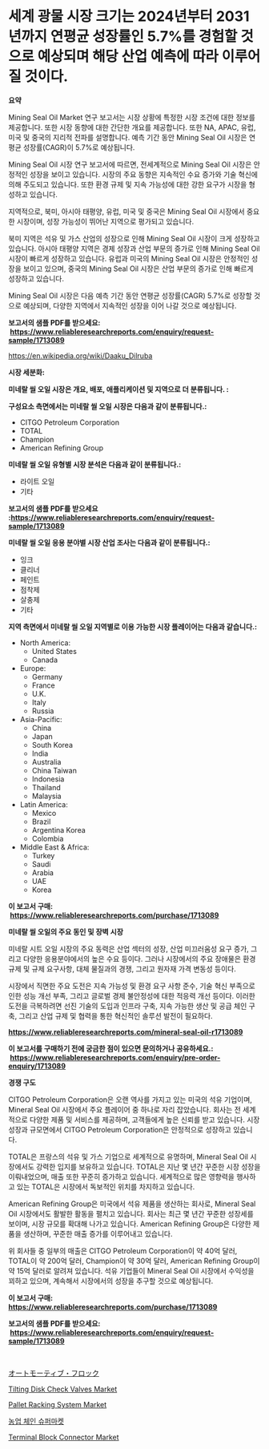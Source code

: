 <p><h1>세계 광물 시장 크기는 2024년부터 2031년까지 연평균 성장률인 5.7%를 경험할 것으로 예상되며 해당 산업 예측에 따라 이루어질 것이다.</h1></p><p><strong>요약</strong></p>
<p><p>Mining Seal Oil Market 연구 보고서는 시장 상황에 특정한 시장 조건에 대한 정보를 제공합니다. 또한 시장 동향에 대한 간단한 개요를 제공합니다. 또한 NA, APAC, 유럽, 미국 및 중국의 지리적 전파를 설명합니다. 예측 기간 동안 Mining Seal Oil 시장은 연평균 성장률(CAGR)이 5.7%로 예상됩니다.</p><p>Mining Seal Oil 시장 연구 보고서에 따르면, 전세계적으로 Mining Seal Oil 시장은 안정적인 성장을 보이고 있습니다. 시장의 주요 동향은 지속적인 수요 증가와 기술 혁신에 의해 주도되고 있습니다. 또한 환경 규제 및 지속 가능성에 대한 강한 요구가 시장을 형성하고 있습니다.</p><p>지역적으로, 북미, 아시아 태평양, 유럽, 미국 및 중국은 Mining Seal Oil 시장에서 중요한 시장이며, 성장 가능성이 뛰어난 지역으로 평가되고 있습니다.</p><p>북미 지역은 석유 및 가스 산업의 성장으로 인해 Mining Seal Oil 시장이 크게 성장하고 있습니다. 아시아 태평양 지역은 경제 성장과 산업 부문의 증가로 인해 Mining Seal Oil 시장이 빠르게 성장하고 있습니다. 유럽과 미국의 Mining Seal Oil 시장은 안정적인 성장을 보이고 있으며, 중국의 Mining Seal Oil 시장은 산업 부문의 증가로 인해 빠르게 성장하고 있습니다.</p><p>Mining Seal Oil 시장은 다음 예측 기간 동안 연평균 성장률(CAGR) 5.7%로 성장할 것으로 예상되며, 다양한 지역에서 지속적인 성장을 이어 나갈 것으로 예상됩니다.</p></p>
<p><strong>보고서의 샘플 PDF를 받으세요: &nbsp;<a href="https://www.reliableresearchreports.com/enquiry/request-sample/1713089">https://www.reliableresearchreports.com/enquiry/request-sample/1713089</a></strong></p>
<p><a href="https://en.wikipedia.org/wiki/Daaku_Dilruba">https://en.wikipedia.org/wiki/Daaku_Dilruba</a></p>
<p><strong>시장 세분화:</strong></p>
<p><strong> 미네랄 씰 오일 시장은 개요, 배포, 애플리케이션 및 지역으로 더 분류됩니다. :</strong></p>
<p><strong>구성요소 측면에서는 미네랄 씰 오일 시장은 다음과 같이 분류됩니다.:</strong></p>
<p><ul><li>CITGO Petroleum Corporation</li><li>TOTAL</li><li>Champion</li><li>American Refining Group</li></ul></p>
<p><strong> 미네랄 씰 오일 유형별 시장 분석은 다음과 같이 분류됩니다.:</strong></p>
<p><ul><li>라이트 오일</li><li>기타</li></ul></p>
<p><strong>보고서의 샘플 PDF를 받으세요 :<a href="https://www.reliableresearchreports.com/enquiry/request-sample/1713089">https://www.reliableresearchreports.com/enquiry/request-sample/1713089</a></strong></p>
<p><strong> 미네랄 씰 오일 응용 분야별 시장 산업 조사는 다음과 같이 분류됩니다.:</strong></p>
<p><ul><li>잉크</li><li>클리너</li><li>페인트</li><li>점착제</li><li>살충제</li><li>기타</li></ul></p>
<p><strong>지역 측면에서 미네랄 씰 오일 지역별로 이용 가능한 시장 플레이어는 다음과 같습니다.:</strong></p>
<p><ul>
    <li>
        North America:
        <ul>
            <li>United States</li>
            <li>Canada</li>
        </ul>
    </li>
    <li>
        Europe:
        <ul>
            <li>Germany</li>
            <li>France</li>
            <li>U.K.</li>
            <li>Italy</li>
            <li>Russia</li>
        </ul>
    </li>
    <li>
        Asia-Pacific:
        <ul>
            <li>China</li>
            <li>Japan</li>
            <li>South Korea</li>
            <li>India</li>
            <li>Australia</li>
            <li>China Taiwan</li>
            <li>Indonesia</li>
            <li>Thailand</li>
            <li>Malaysia</li>
        </ul>
    </li>
    <li>
        Latin America:
        <ul>
            <li>Mexico</li>
            <li>Brazil</li>
            <li>Argentina Korea</li>
            <li>Colombia</li>
        </ul>
    </li>
    <li>
        Middle East & Africa:
        <ul>
            <li>Turkey</li>
            <li>Saudi</li>
            <li>Arabia</li>
            <li>UAE</li>
            <li>Korea</li>
        </ul>
    </li>
    </ul></p>
<p><strong>이 보고서 구매: &nbsp;<a href="https://www.reliableresearchreports.com/purchase/1713089">https://www.reliableresearchreports.com/purchase/1713089</a></strong></p>
<p><strong>미네랄 씰 오일의 주요 동인 및 장벽 시장</strong></p>
<p><p>미네랄 시트 오일 시장의 주요 동력은 산업 섹터의 성장, 산업 미끄러움성 요구 증가, 그리고 다양한 응용분야에서의 높은 수요 등이다. 그러나 시장에서의 주요 장애물은 환경 규제 및 규제 요구사항, 대체 물질과의 경쟁, 그리고 원자재 가격 변동성 등이다.</p><p>시장에서 직면한 주요 도전은 지속 가능성 및 환경 요구 사항 준수, 기술 혁신 부족으로 인한 성능 개선 부족, 그리고 글로벌 경제 불안정성에 대한 적응력 개선 등이다. 이러한 도전을 극복하려면 선진 기술의 도입과 인프라 구축, 지속 가능한 생산 및 공급 체인 구축, 그리고 산업 규제 및 협력을 통한 혁신적인 솔루션 발전이 필요하다.</p></p>
<p><strong><a href="https://www.reliableresearchreports.com/mineral-seal-oil-r1713089">https://www.reliableresearchreports.com/mineral-seal-oil-r1713089</a></strong></p>
<p><strong>이 보고서를 구매하기 전에 궁금한 점이 있으면 문의하거나 공유하세요.: &nbsp;<a href="https://www.reliableresearchreports.com/enquiry/pre-order-enquiry/1713089">https://www.reliableresearchreports.com/enquiry/pre-order-enquiry/1713089</a></strong></p>
<p><strong>경쟁 구도</strong></p>
<p><p>CITGO Petroleum Corporation은 오랜 역사를 가지고 있는 미국의 석유 기업이며, Mineral Seal Oil 시장에서 주요 플레이어 중 하나로 자리 잡았습니다. 회사는 전 세계적으로 다양한 제품 및 서비스를 제공하며, 고객들에게 높은 신뢰를 받고 있습니다. 시장 성장과 규모면에서 CITGO Petroleum Corporation은 안정적으로 성장하고 있습니다. </p><p>TOTAL은 프랑스의 석유 및 가스 기업으로 세계적으로 유명하며, Mineral Seal Oil 시장에서도 강력한 입지를 보유하고 있습니다. TOTAL은 지난 몇 년간 꾸준한 시장 성장을 이뤄내었으며, 매출 또한 꾸준히 증가하고 있습니다. 세계적으로 많은 영향력을 행사하고 있는 TOTAL은 시장에서 독보적인 위치를 차지하고 있습니다. </p><p>American Refining Group은 미국에서 석유 제품을 생산하는 회사로, Mineral Seal Oil 시장에서도 활발한 활동을 펼치고 있습니다. 회사는 최근 몇 년간 꾸준한 성장세를 보이며, 시장 규모를 확대해 나가고 있습니다. American Refining Group은 다양한 제품을 생산하며, 꾸준한 매출 증가를 이루어내고 있습니다. </p><p>위 회사들 중 일부의 매출은 CITGO Petroleum Corporation이 약 40억 달러, TOTAL이 약 200억 달러, Champion이 약 30억 달러, American Refining Group이 약 15억 달러로 알려져 있습니다. 석유 기업들이 Mineral Seal Oil 시장에서 수익성을 꾀하고 있으며, 계속해서 시장에서의 성장을 추구할 것으로 예상됩니다.</p></p>
<p><strong>이 보고서 구매: &nbsp; <a href="https://www.reliableresearchreports.com/purchase/1713089">https://www.reliableresearchreports.com/purchase/1713089</a></strong></p>
<p><strong>보고서의 샘플 PDF를 받으세요: &nbsp;<a href="https://www.reliableresearchreports.com/enquiry/request-sample/1713089">https://www.reliableresearchreports.com/enquiry/request-sample/1713089</a></strong><strong></strong></p>
<p>&nbsp;</p>
<p><p><a href="https://github.com/KaliMetz2023/Market-Research-Report-List-1/blob/main/3002511157067.md">オートモーティブ・フロック</a></p><p><a href="https://issuu.com/reportprime-2/docs/tilting-disk-check-valves-market-size-2030.pptx">Tilting Disk Check Valves Market</a></p><p><a href="https://github.com/seekum/Market-Research-Report-List-3/blob/main/pallet-racking-system-market.md">Pallet Racking System Market</a></p><p><a href="https://github.com/romeshmittrochakma11/Market-Research-Report-List-1/blob/main/5876488168301.md">농업 체인 슈퍼마켓</a></p><p><a href="https://www.linkedin.com/pulse/terminal-block-connector-industry-analysis-report-its-market-e8qse?trackingId=nMKLR85lxu1R9lPCsq83ew%3D%3D">Terminal Block Connector Market</a></p></p>